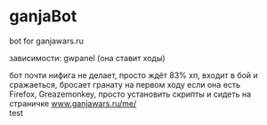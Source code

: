 ganjaBot
========

bot for ganjawars.ru

зависимости:
gwpanel (она ставит ходы)

бот почти нифига не делает, просто ждёт 83% хп, входит в бой и сражаеться, бросает гранату на первом ходу если она есть <br>
Firefox, Greazemonkey, просто установить скрипты и сидеть на страничке www.ganjawars.ru/me/ <br>
test
